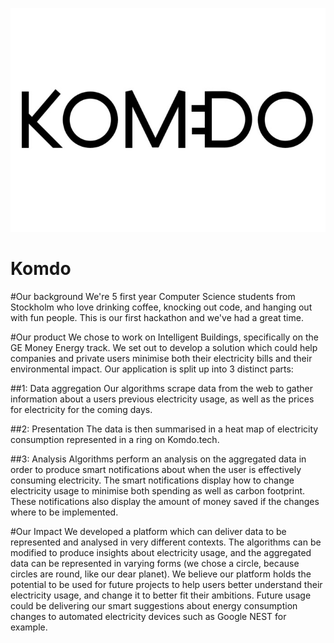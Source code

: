 ![Komdo logo](komdo.jpg)

Komdo
===================

#Our background
We're 5 first year Computer Science students from Stockholm who love drinking coffee, knocking out code, and hanging out with fun people. This is our first hackathon and we've had a great time.

#Our product
We chose to work on Intelligent Buildings, specifically on the GE Money Energy track. We set out to develop a solution which could help companies and private users minimise both their electricity bills and their environmental impact. Our application is split up into 3 distinct parts:

##1: Data aggregation
Our algorithms scrape data from the web to gather information about a users previous electricity usage, as well as the prices for electricity for the coming days.

##2: Presentation
The data is then summarised in a heat map of electricity consumption represented in a ring on Komdo.tech.

##3: Analysis
Algorithms perform an analysis on the aggregated data in order to produce smart notifications about when the user is effectively consuming electricity. The smart notifications display how to change electricity usage to minimise both spending as well as carbon footprint. These notifications also display the amount of money saved if the changes where to be implemented.

#Our Impact
We developed a platform which can deliver data to be represented and analysed in very different contexts. The algorithms can be modified to produce insights about electricity usage, and the aggregated data can be represented in varying forms (we chose a circle, because circles are round, like our dear planet). We believe our platform holds the potential to be used for future projects to help users better understand their electricity usage, and change it to better fit their ambitions. Future usage could be delivering our smart suggestions about energy consumption changes to automated electricity devices such as Google NEST for example.  
